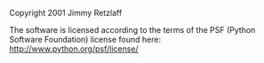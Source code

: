 Copyright 2001 Jimmy Retzlaff

The software is licensed according to the terms of the PSF (Python Software Foundation) license found here: http://www.python.org/psf/license/